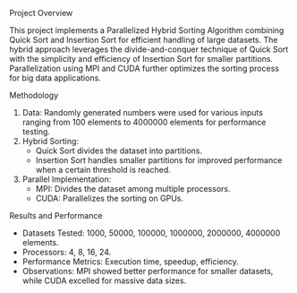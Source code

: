 Project Overview

This project implements a Parallelized Hybrid Sorting Algorithm combining Quick Sort and Insertion Sort for efficient handling of large datasets. The hybrid approach leverages the divide-and-conquer technique of Quick Sort with the simplicity and efficiency of Insertion Sort for smaller partitions. Parallelization using MPI and CUDA further optimizes the sorting process for big data applications.

Methodology
1. Data: Randomly generated numbers were used for various inputs ranging from 100 elements to 4000000 elements for performance testing.
2. Hybrid Sorting:
   * Quick Sort divides the dataset into partitions.
   * Insertion Sort handles smaller partitions for improved performance when a certain threshold is reached.
3. Parallel Implementation:
   * MPI: Divides the dataset among multiple processors.
   * CUDA: Parallelizes the sorting on GPUs.
  

Results and Performance

* Datasets Tested: 1000, 50000, 100000, 1000000, 2000000, 4000000 elements.
* Processors: 4, 8, 16, 24.
* Performance Metrics: Execution time, speedup, efficiency.
* Observations: MPI showed better performance for smaller datasets, while CUDA excelled for massive data sizes.
